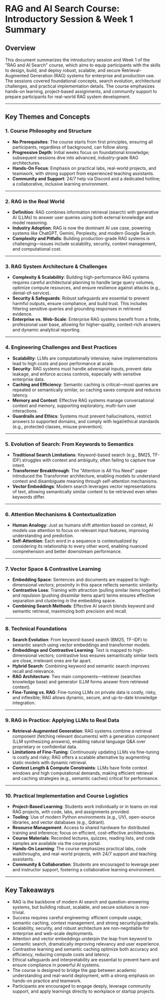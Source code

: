 # RAG and AI Search Course: Introductory Session & Week 1 Summary

## Overview
This document summarizes the introductory session and Week 1 of the "RAG and AI Search" course, which aims to equip participants with the skills to design, build, and deploy robust, scalable, and secure Retrieval-Augmented Generation (RAG) systems for enterprise and production use. The sessions covered foundational concepts, search evolution, architectural challenges, and practical implementation details. The course emphasizes hands-on learning, project-based assignments, and community support to prepare participants for real-world RAG system development.

---

## Key Themes and Concepts

### 1. Course Philosophy and Structure
- **No Prerequisites**: The course starts from first principles, ensuring all participants, regardless of background, can follow along.
- **Progressive Depth**: Initial weeks focus on foundational knowledge; subsequent sessions dive into advanced, industry-grade RAG architectures.
- **Hands-On Focus**: Emphasis on practical labs, real-world projects, and teamwork, with strong support from experienced teaching assistants.
- **Community and Support**: 24/7 help via Discord and a dedicated hotline; a collaborative, inclusive learning environment.

---

### 2. RAG in the Real World
- **Definition**: RAG combines information retrieval (search) with generative AI (LLMs) to answer user queries using both external knowledge and model reasoning.
- **Industry Adoption**: RAG is now the dominant AI use case, powering systems like ChatGPT, Gemini, Perplexity, and modern Google Search.
- **Complexity and Pitfalls**: Building production-grade RAG systems is challenging—issues include scalability, security, context management, and computational cost.

---

### 3. RAG System Architecture & Challenges
- **Complexity & Scalability**: Building high-performance RAG systems requires careful architectural planning to handle large query volumes, optimize compute resources, and ensure resilience against attacks (e.g., denial-of-service).
- **Security & Safeguards**: Robust safeguards are essential to prevent harmful outputs, ensure compliance, and build trust. This includes filtering sensitive queries and grounding responses in retrieved evidence.
- **Enterprise vs. Web-Scale**: Enterprise RAG systems benefit from a finite, professional user base, allowing for higher-quality, context-rich answers and dynamic analytical reporting.

---

### 4. Engineering Challenges and Best Practices
- **Scalability**: LLMs are computationally intensive; naive implementations lead to high costs and poor performance at scale.
- **Security**: RAG systems must handle adversarial inputs, prevent data leakage, and enforce access controls, especially with sensitive enterprise data.
- **Caching and Efficiency**: Semantic caching is critical—most queries are repeated or semantically similar, so caching saves compute and reduces latency.
- **Memory and Context**: Effective RAG systems manage conversational context and memory, supporting exploratory, multi-turn user interactions.
- **Guardrails and Ethics**: Systems must prevent hallucinations, restrict answers to supported domains, and comply with legal/ethical standards (e.g., protected classes, misuse prevention).

---

### 5. Evolution of Search: From Keywords to Semantics
- **Traditional Search Limitations**: Keyword-based search (e.g., BM25, TF-IDF) struggles with context and ambiguity, often failing to capture true intent.
- **Transformer Breakthrough**: The "Attention is All You Need" paper introduced the Transformer architecture, enabling models to understand context and disambiguate meaning through self-attention mechanisms.
- **Vector Embeddings**: Modern search leverages vector representations of text, allowing semantically similar content to be retrieved even when keywords differ.

---

### 6. Attention Mechanisms & Contextualization
- **Human Analogy**: Just as humans shift attention based on context, AI models use attention to focus on relevant input features, improving understanding and prediction.
- **Self-Attention**: Each word in a sequence is contextualized by considering its relationship to every other word, enabling nuanced comprehension and better downstream performance.

---

### 7. Vector Space & Contrastive Learning
- **Embedding Space**: Sentences and documents are mapped to high-dimensional vectors; proximity in this space reflects semantic similarity.
- **Contrastive Loss**: Training with attraction (pulling similar items together) and repulsion (pushing dissimilar items apart) terms ensures effective separation and clustering in the embedding space.
- **Combining Search Methods**: Effective AI search blends keyword and semantic retrieval, maximizing both precision and recall.

---

### 8. Technical Foundations
- **Search Evolution**: From keyword-based search (BM25, TF-IDF) to semantic search using vector embeddings and transformer models.
- **Embeddings and Contrastive Learning**: Text is mapped to high-dimensional vectors; contrastive loss ensures semantically similar texts are close, irrelevant ones are far apart.
- **Hybrid Search**: Combining keyword and semantic search improves recall and relevance.
- **RAG Architecture**: Two main components—retriever (searches knowledge base) and generator (LLM forms answer from retrieved context).
- **Fine-Tuning vs. RAG**: Fine-tuning LLMs on private data is costly, risky, and inflexible; RAG allows dynamic, secure, and up-to-date knowledge integration.

---

### 9. RAG in Practice: Applying LLMs to Real Data
- **Retrieval-Augmented Generation**: RAG systems combine a retrieval component (fetching relevant documents) with a generation component (LLM synthesizing answers), enabling natural language Q&A over proprietary or confidential data.
- **Limitations of Fine-Tuning**: Continuously updating LLMs via fine-tuning is costly and risky; RAG offers a scalable alternative by augmenting static models with dynamic retrieval.
- **Context Length & Compute Constraints**: LLMs have finite context windows and high computational demands, making efficient retrieval and caching strategies (e.g., semantic caches) critical for performance.

---

### 10. Practical Implementation and Course Logistics
- **Project-Based Learning**: Students work individually or in teams on real RAG projects, with code, labs, and assignments provided.
- **Tooling**: Use of modern Python environments (e.g., UV), open-source libraries, and vector databases (e.g., Qdrant).
- **Resource Management**: Access to shared hardware for distributed training and inference; focus on efficient, cost-effective architectures.
- **Course Materials**: Recorded lectures, quizzes, reading lists, and code samples are available via the course portal.
- **Hands-On Learning**: The course emphasizes practical labs, code walkthroughs, and real-world projects, with 24/7 support and teaching assistants.
- **Community & Collaboration**: Students are encouraged to leverage peer and instructor support, fostering a collaborative learning environment.

---

## Key Takeaways
- RAG is the backbone of modern AI search and question-answering systems, but building robust, scalable, and secure solutions is non-trivial.
- Success requires careful engineering: efficient compute usage, semantic caching, context management, and strong security/guardrails.
- Scalability, security, and robust architecture are non-negotiable for enterprise and web-scale deployments.
- Attention and vector embeddings underpin the leap from keyword to semantic search, dramatically improving relevancy and user experience.
- Contrastive learning and semantic caching optimize both accuracy and efficiency, reducing compute costs and latency.
- Ethical safeguards and interpretability are essential to prevent harm and ensure compliance in powerful AI systems.
- The course is designed to bridge the gap between academic understanding and real-world deployment, with a strong emphasis on hands-on practice and teamwork.
- Participants are encouraged to engage deeply, leverage community support, and apply learnings directly to workplace or startup projects.


